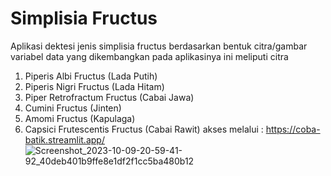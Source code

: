 # Simplisia Fructus

Aplikasi dektesi jenis simplisia fructus berdasarkan bentuk citra/gambar
variabel data yang dikembangkan pada aplikasinya ini meliputi citra
1. Piperis Albi Fructus (Lada Putih)
2. Piperis Nigri Fructus (Lada Hitam)
3. Piper Retrofractum Fructus (Cabai Jawa)
4. Cumini Fructus (Jinten)
5. Amomi Fructus (Kapulaga)
6. Capsici Frutescentis Fructus (Cabai Rawit)
akses melalui : https://coba-batik.streamlit.app/
![Screenshot_2023-10-09-20-59-41-92_40deb401b9ffe8e1df2f1cc5ba480b12](https://github.com/dianelnursa/simplisiafructus/assets/85501002/59dcde98-7738-49a0-9ce9-764965ff7046)

